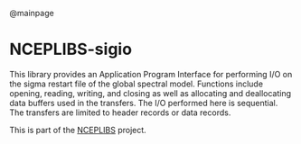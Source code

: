 @mainpage

# NCEPLIBS-sigio

This library provides an Application Program Interface for performing
I/O on the sigma restart file of the global spectral model. Functions
include opening, reading, writing, and closing as well as allocating
and deallocating data buffers used in the transfers. The I/O performed
here is sequential. The transfers are limited to header records or
data records.

This is part of the [NCEPLIBS](https://github.com/NOAA-EMC/NCEPLIBS)
project.

